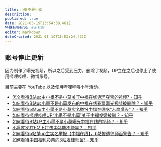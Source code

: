 ```yaml
---
title: 小墨不是小莫
description:
published: true
date: 2021-05-19T13:54:38.461Z
特殊标签标记: #无标签
editor: markdown
dateCreated: 2021-05-19T13:52:24.492Z
---
```


## 账号停止更新

因为制作了曝光视频，所以之后受到压力，删除了视频，UP主在之后也停止了使用哔哩哔哩、微博账号。

目前主要在 YouTube 以及使用哔哩哔哩小号活动。

+ [怎么看待B站up主小墨不是小莫关于中福在线连环夺宝的视频? - 知乎](https://web.archive.org/web/20210519124913/https://www.zhihu.com/question/366946898)
+ [如何看待B站up小墨不是小莫发布的中福在线彩票曝光视频被删除？ - 知乎](https://web.archive.org/web/20210519124907/https://www.zhihu.com/question/367100820/answer/981021393)
+ [如何看待b站up主小墨不是小莫实名举报中福在线吃“人血馒头”？ - 知乎](https://web.archive.org/web/20210519124914/https://www.zhihu.com/question/366802889/answer/978734301)
+ [如何看待哔哩哔哩UP“小墨不是小莫”关于中福视频被删？ - 知乎](https://web.archive.org/web/20210519124858/https://www.zhihu.com/question/367100476)
+ [如何看待B站UP主小墨不是小莫曝光中福在线的视频？ - 知乎](https://web.archive.org/web/20210519124849/https://www.zhihu.com/question/367050932)
+ [小墨这次在b站上打击中福能不能赢？ - 知乎](https://web.archive.org/web/20210519125437/https://www.zhihu.com/question/366946270)
+ [如何看待b站某up主实名举报【中福在线】，b站惨遭律师函警告？ - 知乎](https://web.archive.org/web/20210519125431/https://www.zhihu.com/question/367243528)
+ [如何看待中国福利彩票向B站发律师函? - 知乎](https://web.archive.org/web/20210519125430/https://www.zhihu.com/question/367292510)